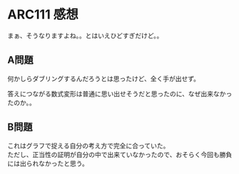 # ARC111 感想

まぁ、そうなりますよね。。とはいえひどすぎだけど。。

## A問題

何かしらダブリングするんだろうとは思ったけど、全く手が出せず。

答えにつながる数式変形は普通に思い出せそうだと思ったのに、なぜ出来なかったのか。。

## B問題

これはグラフで捉える自分の考え方で完全に合っていた。  
ただし、正当性の証明が自分の中で出来ていなかったので、おそらく今回も勝負には出られなかったと思う。

